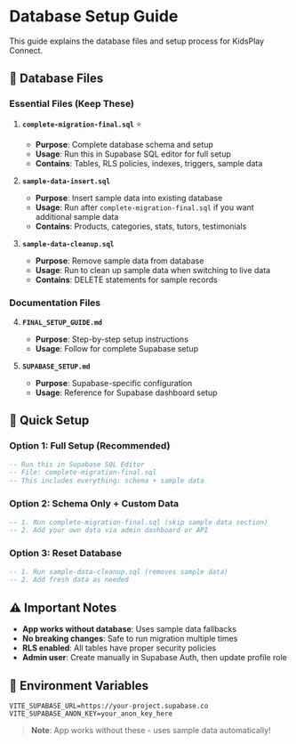 # Database Setup Guide

This guide explains the database files and setup process for KidsPlay Connect.

## 📁 Database Files

### Essential Files (Keep These)

1. **`complete-migration-final.sql`** ⭐
   - **Purpose**: Complete database schema and setup
   - **Usage**: Run this in Supabase SQL editor for full setup
   - **Contains**: Tables, RLS policies, indexes, triggers, sample data

2. **`sample-data-insert.sql`**
   - **Purpose**: Insert sample data into existing database
   - **Usage**: Run after `complete-migration-final.sql` if you want additional sample data
   - **Contains**: Products, categories, stats, tutors, testimonials

3. **`sample-data-cleanup.sql`**
   - **Purpose**: Remove sample data from database
   - **Usage**: Run to clean up sample data when switching to live data
   - **Contains**: DELETE statements for sample records

### Documentation Files

4. **`FINAL_SETUP_GUIDE.md`**
   - **Purpose**: Step-by-step setup instructions
   - **Usage**: Follow for complete Supabase setup

5. **`SUPABASE_SETUP.md`**
   - **Purpose**: Supabase-specific configuration
   - **Usage**: Reference for Supabase dashboard setup

## 🚀 Quick Setup

### Option 1: Full Setup (Recommended)
```sql
-- Run this in Supabase SQL Editor
-- File: complete-migration-final.sql
-- This includes everything: schema + sample data
```

### Option 2: Schema Only + Custom Data
```sql
-- 1. Run complete-migration-final.sql (skip sample data section)
-- 2. Add your own data via admin dashboard or API
```

### Option 3: Reset Database
```sql
-- 1. Run sample-data-cleanup.sql (removes sample data)
-- 2. Add fresh data as needed
```

## ⚠️ Important Notes

- **App works without database**: Uses sample data fallbacks
- **No breaking changes**: Safe to run migration multiple times
- **RLS enabled**: All tables have proper security policies
- **Admin user**: Create manually in Supabase Auth, then update profile role

## 🔧 Environment Variables

```env
VITE_SUPABASE_URL=https://your-project.supabase.co
VITE_SUPABASE_ANON_KEY=your_anon_key_here
```

> **Note**: App works without these - uses sample data automatically!